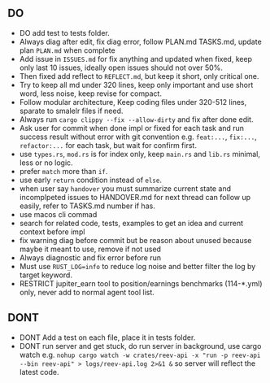 ## DO
- DO add test to tests folder.
- Always diag after edit, fix diag error, follow PLAN.md TASKS.md, update plan `PLAN.md` when complete
- Add issue in `ISSUES.md` for fix anything and updated when fixed, keep only last 10 issues, ideally open issues should not over 50%.
- Then fixed add reflect to `REFLECT.md`, but keep it short, only critical one.
- Try to keep all md under 320 lines, keep only important and use short word, less noise, keep revise for compact.
- Follow modular architecture, Keep coding files under 320-512 lines, sparate to smalelr files if need.
- Always run `cargo clippy --fix --allow-dirty` and fix after done edit.
- Ask user for commit when done impl or fixed for each task and run success result without error with git convention e.g. `feat:...`, `fix:...`, `refactor:...` for each task, but wait for confirm first.
- use `types.rs`, `mod.rs` is for index only, keep `main.rs` and `lib.rs` minimal, less or no logic.
- prefer `match` more than `if`.
- use early `return` condition instead of `else`.
- when user say `handover` you must summarize current state and incomplpeted issues to HANDOVER.md for next thread can follow up easily, refer to TASKS.md number if has.
- use macos cli commad
- search for related code, tests, examples to get an idea and current context before impl
- fix warning diag before commit but be reason about unused because maybe it meant to use, remove if not used
- Always diagnostic and fix error before run
- Must use `RUST_LOG=info` to reduce log noise and better filter the log by target keyword.
- RESTRICT jupiter_earn tool to position/earnings benchmarks (114-*.yml) only, never add to normal agent tool list.

## DONT
- DONT Add a test on each file, place it in tests folder.
- DONT run server and get stuck, do run server in background, use cargo watch e.g. `nohup cargo watch -w crates/reev-api -x "run -p reev-api --bin reev-api" > logs/reev-api.log 2>&1 &` so server will reflect the latest code.
